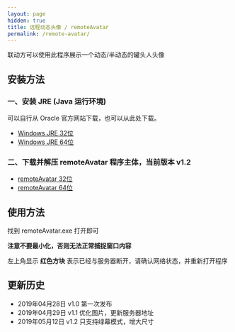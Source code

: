 ```yaml
---
layout: page
hidden: true
title: 远程动态头像 / remoteAvatar
permalink: /remote-avatar/
---
```


联动方可以使用此程序展示一个动态/半动态的罐头人头像

## 安装方法

### 一、安装 JRE (Java 运行环境)

可以自行从 Oracle 官方网站下载，也可以从此处下载。

* [Windows JRE 32位](https://canhead-cn.oss-cn-beijing.aliyuncs.com/jre-8u211-windows-i586.exe)
* [Windows JRE 64位](https://canhead-cn.oss-cn-beijing.aliyuncs.com/jre-8u211-windows-x64.exe)

### 二、下载并解压 remoteAvatar 程序主体，当前版本 v1.2

* [remoteAvatar 32位](https://canhead-cn.oss-cn-beijing.aliyuncs.com/remoteAvatar-v1.2-win32.zip)
* [remoteAvatar 64位](https://canhead-cn.oss-cn-beijing.aliyuncs.com/remoteAvatar-v1.2-win64.zip)

## 使用方法

找到 remoteAvatar.exe 打开即可

**注意不要最小化，否则无法正常捕捉窗口内容**

左上角显示 **红色方块** 表示已经与服务器断开，请确认网络状态，并重新打开程序

## 更新历史

* 2019年04月28日 v1.0 第一次发布
* 2019年04月29日 v1.1 优化图片，更新服务器地址
* 2019年05月12日 v1.2 只支持绿幕模式，增大尺寸
